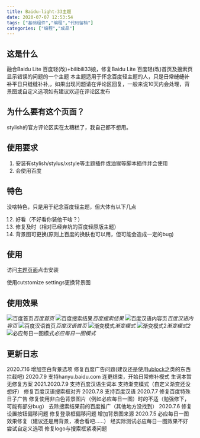 ```yaml
---
title: Baidu-light-33主题
date: 2020-07-07 12:53:54
tags: ["基础组件","编程","代码留档"]
categories: ["编程","成品"]
---
```



## 这是什么

融合Baidu Lite 百度轻(改)+bilibili33娘，修复Baidu Lite 百度轻(改)首页及搜索页显示错误的问题的一个主题
本主题适用于怀念百度轻主题的人，只是~~日常缝缝补补~~平日只缝缝补补,，如果出现问题请在评论区回复，一般来说10天内会处理，背景图或自定义选项如有建议欢迎在评论区发布

## 为什么要有这个页面？

stylish的官方评论区实在太糟糕了，我自己都不想用。

<!-- more -->

## 使用要求

1. 安装有stylish/stylus/xstyle等主题插件或油猴等脚本插件并会使用
2. 会使用百度

## 特色

没啥特色，只是用于纪念百度轻主题，但大体有以下几点

12. 好看（不好看你装他干啥？）
2. 修复及时（相对已经弃坑的百度轻原版主题）
3. 背景图可更换(原则上百度的换肤也可以用，但可能会造成一定的bug)

## 使用

访问[主题页面](https://userstyles.org/styles/183196/baidu-lite-33)点击安装

使用cutstomize settings更换背景图

## 使用效果

![百度首页](https://dist.copur.xyz/image/d5af5093c791d.png)_百度首页_
![百度搜索结果](https://dist.copur.xyz/image/0c4fde7ffbe61.png)_百度搜索结果_
![百度汉语内容页](https://dist.copur.xyz/image/0ca70e87f175a.png)_百度汉语内容页_
![百度汉语首页](https://dist.copur.xyz/image/0599d7360193e.png)_百度汉语首页_
![渐变模式](https://dist.copur.xyz/image/a37ddc4b493a8.png)_渐变模式_
![渐变模式2](https://dist.copur.xyz/image/1c175a49a4f10.png)_渐变模式2_
![必应每日一图模式](https://bu.dusays.com/2020/07/09/40418455769ed.png)_必应每日一图模式_

## 更新日志

2020.7.16
增加空白背景选项
修复百度广告问题(建议还是使用[ublock](https://gitee.com/xinggsf/Adblock-Rule/raw/master/rule.txt)之类的东西拦截吧)
2020.7.9
支持hanyu.baidu.com
连更结束，开始日常修补模式
生词本暂无修复方案
2021.2020.7.9
支持百度汉语生词本
支持渐变模式（自定义渐变还没想好）
修复百度汉语搜索框对齐
2020.7.8
支持百度汉语
2020.7.7
修复百度特殊日子广告
修复使用非白色背景图片（例如必应每日一图）时的不适（勉强修下，可能有部分bug）
去除搜索结果前的百度推广（其他地方没找到）
2020.7.6
修复设置按钮偏移问题
修复登录框偏移问题
增加背景图来源
2020.7.5
必应每日一图效果修复（建议还是用背景，凑合看吧……）
经实际测试必应每日一图效果不好
尝试自定义选项
修复logo与搜索框紧凑问题